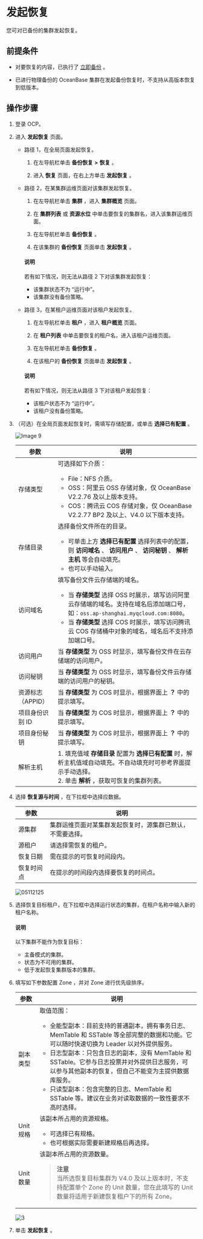 # 发起恢复

您可对已备份的集群发起恢复。

## 前提条件

* 对要恢复的内容，已执行了 [立即备份](400.backup-now/100.back-up-cluster-now.md) 。

* 已进行物理备份的 OceanBase 集群在发起备份恢复时，不支持从高版本恢复到低版本。

## 操作步骤

1. 登录 OCP。

2. 进入 **发起恢复** 页面。

   * 路径 1，在全局页面发起恢复。

     1. 在左导航栏单击 **备份恢复** **\>** **恢复** 。

     2. 进入 **恢复** 页面，在右上方单击 **发起恢复** 。

   * 路径 2，在某集群运维页面对该集群发起恢复。

     1. 在左导航栏单击 **集群** ，进入 **集群概览** 页面。

     2. 在 **集群列表** 或 **资源水位** 中单击要恢复的集群名，进入该集群运维页面。

     3. 在左导航栏单击 **备份恢复** 。

     4. 在该集群的 **备份恢复** 页面单击 **发起恢复** 。

     <main id="notice" type='explain'>
     <h4>说明</h4>
     <p>若有如下情况，则无法从路径 2 下对该集群发起恢复：<ul><li>该集群状态不为 “运行中”。</li><li>该集群没有备份策略。</li></ul></p>
     </main>

   * 路径 3，在某租户运维页面对该租户发起恢复。

      1. 在左导航栏单击 **租户** ，进入 **租户概览** 页面。

      2. 在 **租户列表** 中单击要恢复的租户名，进入该租户运维页面。

      3. 在左导航栏单击 **备份恢复** 。

      4. 在该租户的 **备份恢复** 页面单击 **发起恢复** 。

     <main id="notice" type='explain'>
     <h4>说明</h4>
     <p>若有如下情况，则无法从路径 3 下对该租户发起恢复：<ul><li>该租户状态不为 “运行中”。</li><li>该租户没有备份策略。</li></ul></p>
     </main>

3. （可选）在全局页面发起恢复时，需填写存储配置，或单击 **选择已有配置** 。

   ![Image 9](https://help-static-aliyun-doc.aliyuncs.com/assets/img/zh-CN/6783524261/p283974.png)

   |     参数  |  说明   |
   |-------|-----|
   | 存储类型  | 可选择如下介质： <ul><li>File：NFS 介质。</li><li> OSS：阿里云 OSS 存储对象，仅 OceanBase V2.2.76 及以上版本支持。   </li><li> COS：腾讯云 COS 存储对象，仅 OceanBase V2.2.77 BP2 及以上、V4.0 以下版本支持。</li></ul>    |
   | 存储目录  | 选择备份文件所在的目录。 <ul><li>可单击上方 **选择已有配置** 选择列表中的配置，则 **访问域名** 、 **访问用户** 、 **访问秘钥** 、 **解析主机** 等会自动填充。</li><li> 也可以手动输入。 </li></ul>      |
   | 访问域名  | 填写备份文件云存储端的域名。 <ul><li>当 **存储类型** 选择 OSS 时展示，填写访问阿里云存储端的域名。支持在域名后添加端口号，如：`oss.ap-shanghai.myqcloud.com:8080`。</li><li> 当 **存储类型** 选择 COS 时展示，填写访问腾讯云 COS 存储桶中对象的域名，域名后不支持添加端口号。</li></ul> |
   | 访问用户        | 当 **存储类型** 为 OSS 时显示，填写备份文件在云存储端的访问用户。  |
   | 访问秘钥        | 当 **存储类型** 为 OSS 时显示，填写备份文件云存储端的访问用户的秘钥。  |
   | 资源标志（APPID） | 当 **存储类型** 为 COS 时显示，根据界面上 **？** 中的提示填写。   |
   | 项目身份识别 ID   | 当 **存储类型** 为 COS 时显示，根据界面上 **？** 中的提示填写。   |
   | 项目身份秘钥      | 当 **存储类型** 为 COS 时显示，根据界面上 **？** 中的提示填写。   |
   | 解析主机        | 1. 填充值域 **存储目录** 配置为 **选择已有配置** 时，解析主机值域自动填充。不自动填充时可参考界面提示手动选择。 </br>  2. 单击 **解析** ，获取可恢复的集群列表。   |

4. 选择 **恢复源与时间** ，在下拉框中选择应数据。

   |  参数   |              说明               |
   |-------|-------------------------------|
   | 源集群   | 集群运维页面对某集群发起恢复时，源集群已默认，不需要选择。 |
   | 源租户   | 请选择需恢复的租户。                    |
   | 恢复日期  | 需在提示的可恢复时间段内。                 |
   | 恢复时间点 | 在提示的时间段内选择要恢复的时间点。            |

   ![05112125](https://help-static-aliyun-doc.aliyuncs.com/assets/img/zh-CN/9369970261/p272696.png)


5. 选择恢复目标租户，在下拉框中选择运行状态的集群，在租户名称中输入新的租户名称。

   <main id="notice" type='explain'>
   <h4>说明</h4>
   <p>以下集群不能作为恢复目标：<ul><li>主备模式的集群。</li><li>状态为不可用的集群。</li><li>低于发起恢复集群版本的集群。</li></ul></p>
   </main>

6. 填写如下参数配置 Zone ，并对 Zone 进行优先级排序。

   |   参数    |说明   |
   |---------|---|
   | 副本类型    | 取值范围： <ul><li>全能型副本：目前支持的普通副本，拥有事务日志、MemTable 和 SSTable 等全部完整的数据和功能。它可以随时快速切换为 Leader 以对外提供服务。</li><li> 日志型副本：只包含日志的副本，没有 MemTable 和 SSTable。它参与日志投票并对外提供日志服务，可以参与其他副本的恢复，但自己不能变为主提供数据库服务。   </li><li> 只读型副本：包含完整的日志、MemTable 和 SSTable 等。建议在业务对读取数据的一致性要求不高时选择。 </li></ul>   |
   | Unit 规格 | 该副本所占用的资源规格。 <ul><li>可选择已有规格。</li><li> 也可根据实际需要新建规格后再选择。 </li></ul>  |
   | Unit 数量 | 该副本所占用的资源数量。<blockquote>**注意**</br>当所选恢复目标集群为 V4.0 及以上版本时，不支持配置单个 Zone 的 Unit 数量，您在此填写的 Unit 数量将适用于新建恢复租户下的所有 Zone。</blockquote>|

   ![3](https://obbusiness-private.oss-cn-shanghai.aliyuncs.com/doc/img/ocp/%E6%96%B0%E5%BB%BA%E6%81%A2%E5%A4%8D%E7%A7%9F%E6%88%B72.png)

7. 单击 **发起恢复** 。
